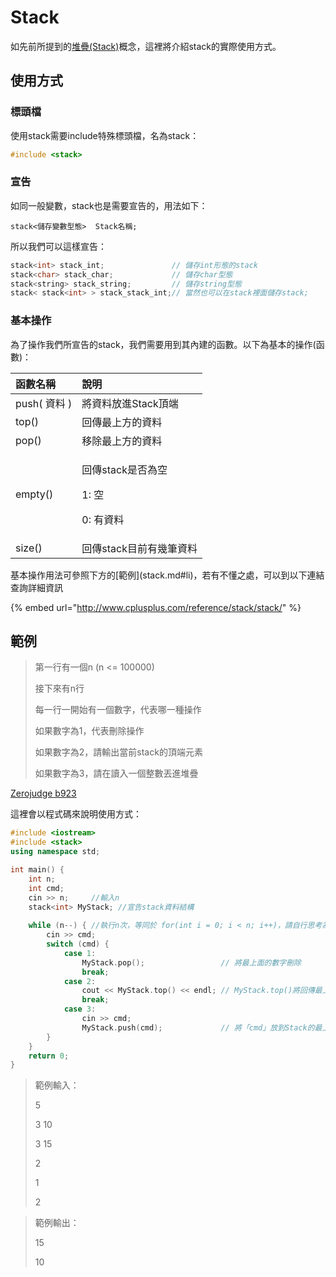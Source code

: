 # Stack

如先前所提到的[堆疊\(Stack\)](../../cheng-shi-ru/han-dui-stack/dui-stack.md)概念，這裡將介紹stack的實際使用方式。

## 使用方式

### 標頭檔

使用stack需要include特殊標頭檔，名為stack：

```cpp
#include <stack>
```

### 宣告

如同一般變數，stack也是需要宣告的，用法如下：

`stack<儲存變數型態>  Stack名稱;` 

所以我們可以這樣宣告：

```cpp
stack<int> stack_int;               // 儲存int形態的stack
stack<char> stack_char;             // 儲存char型態
stack<string> stack_string;         // 儲存string型態
stack< stack<int> > stack_stack_int;// 當然也可以在stack裡面儲存stack;
```

### 基本操作

為了操作我們所宣告的stack，我們需要用到其內建的函數。以下為基本的操作\(函數\)：

<table>
  <thead>
    <tr>
      <th style="text-align:left">函數名稱</th>
      <th style="text-align:left">說明</th>
    </tr>
  </thead>
  <tbody>
    <tr>
      <td style="text-align:left">push( 資料 )</td>
      <td style="text-align:left">將資料放進Stack頂端</td>
    </tr>
    <tr>
      <td style="text-align:left">top()</td>
      <td style="text-align:left">回傳最上方的資料</td>
    </tr>
    <tr>
      <td style="text-align:left">pop()</td>
      <td style="text-align:left">移除最上方的資料</td>
    </tr>
    <tr>
      <td style="text-align:left">empty()</td>
      <td style="text-align:left">
        <p>回傳stack是否為空</p>
        <p>1: 空</p>
        <p>0: 有資料</p>
      </td>
    </tr>
    <tr>
      <td style="text-align:left">size()</td>
      <td style="text-align:left">回傳stack目前有幾筆資料</td>
    </tr>
  </tbody>
</table>基本操作用法可參照下方的[範例](stack.md#li)，若有不懂之處，可以到以下連結查詢詳細資訊

{% embed url="http://www.cplusplus.com/reference/stack/stack/" %}

## 範例

> 第一行有一個n \(n &lt;= 100000\)
>
> 接下來有n行
>
> 每一行一開始有一個數字，代表哪一種操作
>
> 如果數字為1，代表刪除操作
>
> 如果數字為2，請輸出當前stack的頂端元素
>
> 如果數字為3，請在讀入一個整數丟進堆疊

[Zerojudge b923](https://zerojudge.tw/ShowProblem?problemid=b923)

這裡會以程式碼來說明使用方式：

```cpp
#include <iostream>
#include <stack>
using namespace std;

int main() {
    int n;
    int cmd;
    cin >> n;     //輸入n
    stack<int> MyStack; //宣告stack資料結構
    
    while (n--) { //執行n次，等同於 for(int i = 0; i < n; i++)，請自行思考為何會相等
        cin >> cmd;
        switch (cmd) {
            case 1:
                MyStack.pop();                 // 將最上面的數字刪除
                break;
            case 2:
                cout << MyStack.top() << endl; // MyStack.top()將回傳最上方的數字
                break;
            case 3:
                cin >> cmd;
                MyStack.push(cmd);             // 將「cmd」放到Stack的最上層
        }
    }
    return 0;
}
```

> 範例輸入：
>
> 5
>
> 3 10
>
> 3 15
>
> 2
>
> 1
>
> 2

> 範例輸出：
>
> 15
>
> 10

